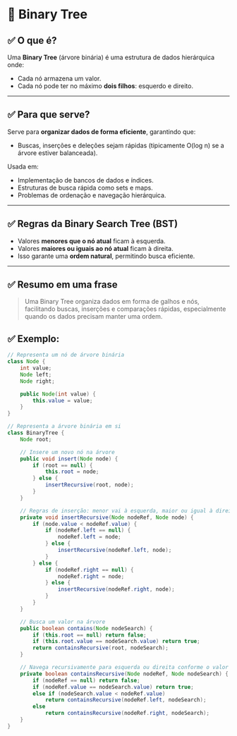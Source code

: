 # 🌳 Binary Tree

## ✅ O que é?

Uma **Binary Tree** (árvore binária) é uma estrutura de dados hierárquica onde:

- Cada nó armazena um valor.
- Cada nó pode ter no máximo **dois filhos**: esquerdo e direito.

---

## ✅ Para que serve?

Serve para **organizar dados de forma eficiente**, garantindo que:

- Buscas, inserções e deleções sejam rápidas (tipicamente O(log n) se a árvore estiver balanceada).

Usada em:

- Implementação de bancos de dados e índices.
- Estruturas de busca rápida como sets e maps.
- Problemas de ordenação e navegação hierárquica.

---

## ✅ Regras da Binary Search Tree (BST)

- Valores **menores que o nó atual** ficam à esquerda.
- Valores **maiores ou iguais ao nó atual** ficam à direita.
- Isso garante uma **ordem natural**, permitindo busca eficiente.

---

## ✅ Resumo em uma frase

> Uma Binary Tree organiza dados em forma de galhos e nós, facilitando buscas, inserções e comparações rápidas, especialmente quando os dados precisam manter uma ordem.

## ✅ Exemplo:
```java
// Representa um nó de árvore binária
class Node {
    int value;
    Node left;
    Node right;

    public Node(int value) {
        this.value = value;
    }
}

// Representa a árvore binária em si
class BinaryTree {
    Node root;

    // Insere um novo nó na árvore
    public void insert(Node node) {
        if (root == null) {
            this.root = node;
        } else {
            insertRecursive(root, node);
        }
    }

    // Regras de inserção: menor vai à esquerda, maior ou igual à direita
    private void insertRecursive(Node nodeRef, Node node) {
        if (node.value < nodeRef.value) {
            if (nodeRef.left == null) {
                nodeRef.left = node;
            } else {
                insertRecursive(nodeRef.left, node);
            }
        } else {
            if (nodeRef.right == null) {
                nodeRef.right = node;
            } else {
                insertRecursive(nodeRef.right, node);
            }
        }
    }

    // Busca um valor na árvore
    public boolean contains(Node nodeSearch) {
        if (this.root == null) return false;
        if (this.root.value == nodeSearch.value) return true;
        return containsRecursive(root, nodeSearch);
    }

    // Navega recursivamente para esquerda ou direita conforme o valor
    private boolean containsRecursive(Node nodeRef, Node nodeSearch) {
        if (nodeRef == null) return false;
        if (nodeRef.value == nodeSearch.value) return true;
        else if (nodeSearch.value < nodeRef.value)
            return containsRecursive(nodeRef.left, nodeSearch);
        else
            return containsRecursive(nodeRef.right, nodeSearch);
    }
}

```

